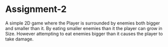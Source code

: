 # Assignment-2
A simple 2D game where the Player is surrounded by enemies both bigger and smaller than it. By eating smaller enemies than it the player can grow in Size. However attempting to eat enemies bigger than it causes the player to take damage.
